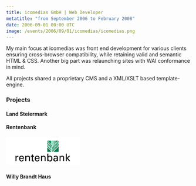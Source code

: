 ```yaml
---
title: icomedias GmbH | Web Developer
metatitle: "from September 2006 to February 2008"
date: 2006-09-01 00:00 UTC
image: /events/2006/09/01/icomedias/icomedias.png
---
```


My main focus at icomedias was front end development for various clients
ensuring cross-browser compatibility, while retaining valid and semantic
HTML & CSS. Another big part was relaunching sites with WAI conformance
in mind.

All projects shared a proprietary CMS and a XML/XSLT based template-engine.

### Projects

#### Land Steiermark

#### Rentenbank

![Rentenbank](/events/2006/09/01/icomedias/rentenbank.png)

#### Willy Brandt Haus

